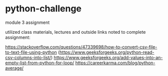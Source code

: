 # python-challenge
module 3 assignment 

utilized class materials, lectures and outside links noted to complete assignment:

https://stackoverflow.com/questions/47339698/how-to-convert-csv-file-to-text-file-using-python
(https://www.geeksforgeeks.org/python-read-csv-columns-into-list/)
https://www.geeksforgeeks.org/add-values-into-an-empty-list-from-python-for-loop/
https://careerkarma.com/blog/python-average/
